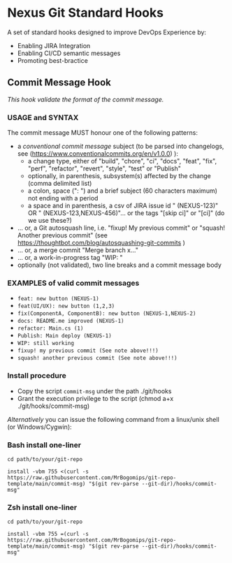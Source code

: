 # Nexus Git Standard Hooks

A set of standard hooks designed to improve DevOps Experience by:
* Enabling JIRA Integration
* Enabling CI/CD semantic messages
* Promoting best-bractice

## Commit Message Hook

*This hook validate the format of the commit message.*

### USAGE and SYNTAX

The commit message MUST honour one of the following patterns:
* a *conventional commit message* subject (to be parsed into changelogs, see (https://www.conventionalcommits.org/en/v1.0.0) ):
   - a change type, either of "build", "chore", "ci", "docs", "feat", "fix", "perf", "refactor", "revert", "style", "test" or "Publish"
   - optionally, in parenthesis, subsystem(s) affected by the change (comma delimited list)
   - a colon, space (": ") and a brief subject (60 characters maximum) not ending with a period
   - a space and in parenthesis, a csv of JIRA issue id " (NEXUS-123)" OR " (NEXUS-123,NEXUS-456)"... or the tags "[skip ci]" or "[ci]" (do we use these?)
* ... or, a Git autosquash line, i.e. "fixup! My previous commit" or "squash! Another previous commit" (see https://thoughtbot.com/blog/autosquashing-git-commits )
* ... or, a merge commit "Merge branch x..."
* ... or, a work-in-progress tag "WIP: "
* optionally (not validated), two line breaks and a commit message body

### EXAMPLES of valid commit messages

* `feat: new button (NEXUS-1)`
* `feat(UI/UX): new button (1,2,3)`
* `fix(ComponentA, ComponentB): new button (NEXUS-1,NEXUS-2)`
* `docs: README.me improved (NEXUS-1)`
* `refactor: Main.cs (1)`
* `Publish: Main deploy (NEXUS-1)`
* `WIP: still working`
* `fixup! my previous commit (See note above!!!)`
* `squash! another previous commit (See note above!!!)`

### Install procedure

* Copy the script `commit-msg` under the path ./git/hooks
* Grant the execution privilege to the script (chmod a+x ./git/hooks/commit-msg)

*Alternatively* you can issue the following command from a linux/unix shell (or Windows/Cygwin):

### Bash install one-liner 

```
cd path/to/your/git-repo

install -vbm 755 <(curl -s https://raw.githubusercontent.com/MrBogomips/git-repo-template/main/commit-msg) "$(git rev-parse --git-dir)/hooks/commit-msg"
```

### Zsh install one-liner 

```
cd path/to/your/git-repo

install -vbm 755 =(curl -s https://raw.githubusercontent.com/MrBogomips/git-repo-template/main/commit-msg) "$(git rev-parse --git-dir)/hooks/commit-msg"
```
